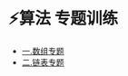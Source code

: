  # ⚡️算法 专题训练


* [一.数组专题](https://github.com/Worthy-Wang/offerMachine/blob/main/Algorithms/Algorithm1.md)
* [二.链表专题](https://github.com/Worthy-Wang/offerMachine/blob/main/Algorithms/Algorithm2.md)